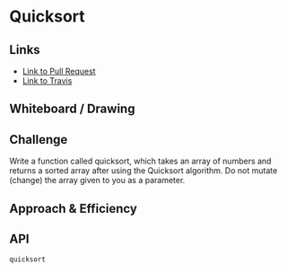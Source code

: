 # Quicksort

## Links

-   [Link to Pull Request](https://github.com/morgan-401-advanced-javascript/data-structures-and-algorithms/pull/17)
-   [Link to Travis](https://travis-ci.com/morgan-401-advanced-javascript/data-structures-and-algorithms/builds/143058429)


## Whiteboard / Drawing

<!-- Photo of your whiteboard or drawing -->

## Challenge

Write a function called quicksort, which takes an array of numbers and returns a sorted array after using the Quicksort algorithm. Do not mutate (change) the array given to you as a parameter.

## Approach & Efficiency

<!-- What approach did you take? Why? What is the Big O space/time for this approach? -->

## API

`quicksort`